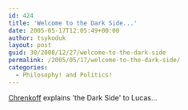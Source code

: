 ```yaml
---
id: 424
title: 'Welcome to the Dark Side...'
date: 2005-05-17T12:05:49+00:00
author: tsykoduk
layout: post
guid: 30/2008/12/27/welcome-to-the-dark-side
permalink: /2005/05/17/welcome-to-the-dark-side/
categories:
  - Philosophy! and Politics!
---
```

<p><a href="http://chrenkoff.blogspot.com/2005/05/open-letter-to-george-lucas.html">Chrenkoff</a> explains 'the Dark Side' to Lucas...</p>